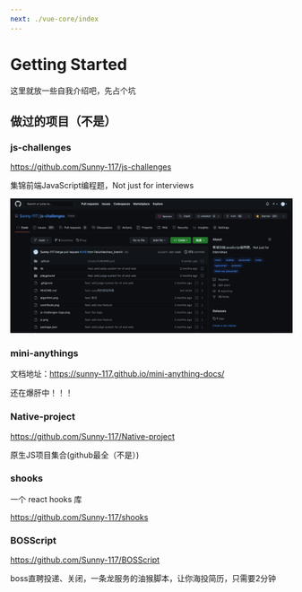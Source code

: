 ```yaml
---
next: ./vue-core/index
---
```


# Getting Started

这里就放一些自我介绍吧，先占个坑

## 做过的项目（不是）

### js-challenges

https://github.com/Sunny-117/js-challenges

集锦前端JavaScript编程题，Not just for interviews

![](../public/front-end-engineering/2023-01-06-21-59-00.png)

### mini-anythings

文档地址：https://sunny-117.github.io/mini-anything-docs/

还在爆肝中！！！

### Native-project

https://github.com/Sunny-117/Native-project

原生JS项目集合(github最全（不是）)


### shooks

一个 react hooks 库

https://github.com/Sunny-117/shooks


### BOSScript

https://github.com/Sunny-117/BOSScript

boss直聘投递、关闭，一条龙服务的油猴脚本，让你海投简历，只需要2分钟





